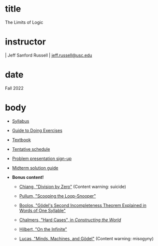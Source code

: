 # title
The Limits of Logic

# instructor

| Jeff Sanford Russell
| <jeff.russell@usc.edu>

# date

Fall 2022

# body

-   [Syllabus](https://www.dropbox.com/s/g6emgm8w5v0r29b/syllabus-handout.pdf?dl=0)

-   [Guide to Doing Exercises](https://www.dropbox.com/s/rrfik8ifcnmhauc/exercises-handout.pdf?dl=0)

-   [Textbook](./limits-of-logic.pdf)

-   [Tentative schedule](https://docs.google.com/spreadsheets/d/1uqkt8W_ZWv--VIq04hdgOF4SXHckRUKf9ddntVlA8vo/edit?usp=sharing)

-   [Problem presentation sign-up](https://docs.google.com/spreadsheets/d/1P5wg0_PAFmDCQrEbr8XnXFL4_zplhAyWy2oavHuemKM/edit?usp=sharing)

-   [Midterm solution guide](./midterm-solutions-fall-2022.pdf)

-   **Bonus content!**
    
    +   [Chiang, "Division by Zero"](https://www.dropbox.com/s/jaorm3rlbic2w24/chiang-division-by-zero.pdf?dl=0) (Content warning: suicide)
    +   [Pullum, "Scooping the Loop-Snooper"](http://www.lel.ed.ac.uk/~gpullum/loopsnoop.html)
    +   [Boolos, "Gödel's Second Incompleteness Theorem Explained in Words of One Syllable"](https://www.dropbox.com/s/72ue1o684f4zltm/boolos-godel.pdf?dl=0)

    +   [Chalmers, "Hard Cases", in *Constructing the World*](https://www.dropbox.com/s/n9gp2yrpbbjg5b7/chalmers-constructing.pdf?dl=0)
    +   [Hilbert, "On the Infinite"](https://www.dropbox.com/s/hp1evl0689paqpv/hilbert-infinite.pdf?dl=0)
    +   [Lucas, "Minds, Machines, and Gödel"](https://www.dropbox.com/s/a28br7xxogvg67e/lucas-minds-machines.pdf?dl=0) (Content warning: misogyny)
    
